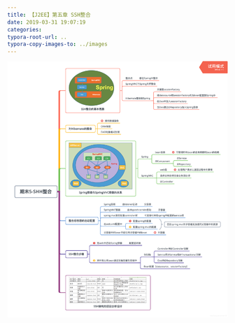 ```yaml
---
title: 【J2EE】第五章 SSH整合
date: 2019-03-31 19:07:19
categories:
typora-root-url: ..
typora-copy-images-to: ../images
---
```


![在这里插入图片描述](../images/20190331190704758.png)
